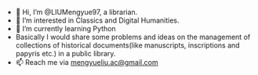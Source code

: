 - 👋 Hi, I’m @LIUMengyue97, a librarian.
- 👀 I’m interested in Classics and Digital Humanities.
- 🌱 I’m currently learning Python
- Basically I would share some problems and ideas on the management of collections of historical documents(like manuscripts, inscriptions and papyris etc.) in a public library.
- 📫 Reach me via mengyueliu.ac@gmail.com

<!---
LIUMengyue97/LIUMengyue97 is a ✨ special ✨ repository because its `README.md` (this file) appears on your GitHub profile.
You can click the Preview link to take a look at your changes.
--->

